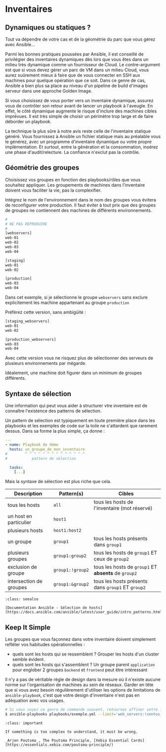 # Inventaires

## Dynamiques ou statiques ?

Tout va dépendre de votre cas et de la géométrie du parc que vous gérez avec Ansible... 

Parmi les bonnes pratiques poussées par Ansible, il est conseillé de privilégier des inventaires dynamiques dès 
lors que vous êtes dans un milieu très dynamique comme un fournisseur de Cloud. Le contre-argument est que si vous devez gérer
un parc de VM dans un milieu Cloud, vous aurez suûrement mieux à faire que de vous connecter en SSH aux machines pour quelque opération que ce soit. Dans ce genre de cas, Ansible a bien plus sa place au niveau d'un pipeline de build d'images serveur dans une approche Golden Image.

Si vous choisissez de vous porter vers un inventaire dynamique, assurez vous de contrôler son retour avant de lancer un playbook 
à l'aveugle. En effet, le côté dynamique augmente le risque d'inclure des machines cibles imprévues. Il est très simple de choisir un périmètre trop large et de faire déborder un playbook.

La technique la plus sûre à notre avis reste celle de l'inventaire statique généré. Vous fournissez à Ansible un fichier statique 
mais au préalable vous le générez, avec un programme d'inventaire dynamique ou votre propre implémentation. Et surtout, entre la génération et la consommation, insérez une phase d'audit/relecture. La confiance n'exclut pas la contrôle.

## Géométrie des groupes

Choisissez vos groupes en fonction des playbooks/rôles que vous souhaitez appliquer. Les groupements de machines dans l'inventaire 
doivent vous faciliter la vie, pas la complexifier.

Intégrez le nom de l'environnement dans le nom des groupes vous évitera de reconfigurer votre production. Il faut éviter à tout 
prix que des groupes de groupes ne contiennent des machines de différents environnements. 

```bash
#
# NE PAS REPRODUIRE
# 
[webservers]
web-01
web-02
web-03
web-04

[staging]
web-01
web-02

[production]
web-03
web-04
```

Dans cet exemple, si je sélectionne le groupe `webservers` sans exclure explicitement les machine appartenant au groupe `production`

Préférez cette version, sans ambigüité :

```bash
[staging_webservers]
web-01
web-02

[production_webservers]
web-03
web-04
```

Avec cette version vous ne risquez plus de sélectionner des serveurs de plusieurs environnements par mégarde.

Idéalement, une machine doit figurer dans un minimum de groupes différents.

## Syntaxe de sélection

Une information qui peut vous aider à structurer vtre inventaire est de connaître l'existence des patterns de sélection.

Un pattern de sélection est typiquement en toute première place dans les playbooks et les exemples de code sur la toile
ne s'attardent que rarement dessus. Dans sa forme la plus simple, ça donne :

```yaml
---
- name: Playbook de démo 
  hosts: un_groupe_de_mon_inventaire
#        ^ ^ ^ ^ ^ ^ ^ ^ ^ ^ ^ ^ ^ ^
#           pattern de sélection 

  tasks:
    [...]
```

Mais la syntaxe de sélection est plus riche que cela.


| Description             | Pattern(s)                 | Cibles
| ----------------------- | -------------------------- | ---------------------------------------------------------
| tous les hosts          | `all`                      | tous les hosts de l'inventaire (mot réservé)
| un host en particulier  | `host1`                    |
| plusieurs hosts         | `host1:host2`              |
| un groupe               | `group1`                   | tous les hosts présents dans `group1` 
| plusieurs groupes       | `group1:group2`            | tous les hosts de `group1` ET ceux de `group2`
| exclusion de groupe     | `group1:!group2`           | tous les hosts de `group1` ET **absents** de `group2`
| intersection de groupes | `group1:&group2`           | tous les hosts présents dans `group1` ET `group2`


```{admonition} Approfondir
:class: seealso

[Documentation Ansible - Sélection de hosts](https://docs.ansible.com/ansible/latest/user_guide/intro_patterns.html)
```

## Keep It Simple

Les groupes que vous façonnez dans votre inventaire doivent simplement refléter vos habitudes opérationnelles :

* quels sont les hosts qui se ressemblent ? Grouper les hosts d'un cluster semble évident.
* quels sont les hosts qui s'assemblent ? Un groupe parent `application` pour englober 2 groupes `backend` et `frontend` peut être intéressant

Il n'y a pas de véritable règle de design dans la mesure où il n'existe aucune norme sur l'organisation de machines au sein de réseaux. Garder en tête que si vous avez besoin régulièrement d'utiliser les options de limitations de `ansible-playbook`, c'est que votre design d'inventaire n'est pas en adéquation avec vos usages.

```bash session
# Si vous voyez ce genre de commande souvent, retournez affiner votre inventaire.
$ ansible-playbooks playbooks/exemple.yml --limit='web_servers:!centos_servers'
```

```{admonition} Perle de sagesse
:class: important

If something is too complex to understand, it must be wrong.

_Arjen Poutsma_, The Poutsma Principle, [Xebia Essential Cards](https://essentials.xebia.com/poutsma-principle/)
```


